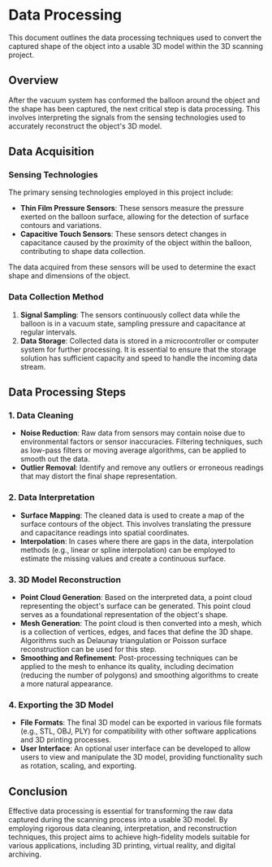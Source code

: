 # Data Processing

This document outlines the data processing techniques used to convert the captured shape of the object into a usable 3D model within the 3D scanning project.

## Overview

After the vacuum system has conformed the balloon around the object and the shape has been captured, the next critical step is data processing. This involves interpreting the signals from the sensing technologies used to accurately reconstruct the object's 3D model.

## Data Acquisition

### Sensing Technologies
The primary sensing technologies employed in this project include:

- **Thin Film Pressure Sensors**: These sensors measure the pressure exerted on the balloon surface, allowing for the detection of surface contours and variations.
- **Capacitive Touch Sensors**: These sensors detect changes in capacitance caused by the proximity of the object within the balloon, contributing to shape data collection.
  
The data acquired from these sensors will be used to determine the exact shape and dimensions of the object.

### Data Collection Method
1. **Signal Sampling**: The sensors continuously collect data while the balloon is in a vacuum state, sampling pressure and capacitance at regular intervals.
2. **Data Storage**: Collected data is stored in a microcontroller or computer system for further processing. It is essential to ensure that the storage solution has sufficient capacity and speed to handle the incoming data stream.

## Data Processing Steps

### 1. Data Cleaning
- **Noise Reduction**: Raw data from sensors may contain noise due to environmental factors or sensor inaccuracies. Filtering techniques, such as low-pass filters or moving average algorithms, can be applied to smooth out the data.
- **Outlier Removal**: Identify and remove any outliers or erroneous readings that may distort the final shape representation.

### 2. Data Interpretation
- **Surface Mapping**: The cleaned data is used to create a map of the surface contours of the object. This involves translating the pressure and capacitance readings into spatial coordinates.
- **Interpolation**: In cases where there are gaps in the data, interpolation methods (e.g., linear or spline interpolation) can be employed to estimate the missing values and create a continuous surface.

### 3. 3D Model Reconstruction
- **Point Cloud Generation**: Based on the interpreted data, a point cloud representing the object's surface can be generated. This point cloud serves as a foundational representation of the object's shape.
- **Mesh Generation**: The point cloud is then converted into a mesh, which is a collection of vertices, edges, and faces that define the 3D shape. Algorithms such as Delaunay triangulation or Poisson surface reconstruction can be used for this step.
- **Smoothing and Refinement**: Post-processing techniques can be applied to the mesh to enhance its quality, including decimation (reducing the number of polygons) and smoothing algorithms to create a more natural appearance.

### 4. Exporting the 3D Model
- **File Formats**: The final 3D model can be exported in various file formats (e.g., STL, OBJ, PLY) for compatibility with other software applications and 3D printing processes.
- **User Interface**: An optional user interface can be developed to allow users to view and manipulate the 3D model, providing functionality such as rotation, scaling, and exporting.

## Conclusion

Effective data processing is essential for transforming the raw data captured during the scanning process into a usable 3D model. By employing rigorous data cleaning, interpretation, and reconstruction techniques, this project aims to achieve high-fidelity models suitable for various applications, including 3D printing, virtual reality, and digital archiving.
